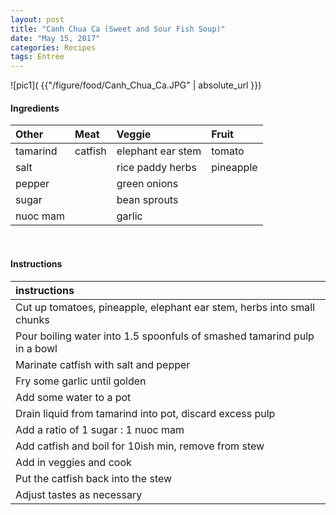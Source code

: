 ```yaml
---
layout: post
title: "Canh Chua Ca (Sweet and Sour Fish Soup)"
date: "May 15, 2017"
categories: Recipes
tags: Entree
---
```




![pic1]( {{"/figure/food/Canh_Chua_Ca.JPG" | absolute_url }})




#### Ingredients

<table class = "presenttab">
 <thead>
  <tr>
   <th style="text-align:left;"> Other </th>
   <th style="text-align:left;"> Meat </th>
   <th style="text-align:left;"> Veggie </th>
   <th style="text-align:left;"> Fruit </th>
  </tr>
 </thead>
<tbody>
  <tr>
   <td style="text-align:left;"> tamarind </td>
   <td style="text-align:left;"> catfish </td>
   <td style="text-align:left;"> elephant ear stem </td>
   <td style="text-align:left;"> tomato </td>
  </tr>
  <tr>
   <td style="text-align:left;"> salt </td>
   <td style="text-align:left;">  </td>
   <td style="text-align:left;"> rice paddy herbs </td>
   <td style="text-align:left;"> pineapple </td>
  </tr>
  <tr>
   <td style="text-align:left;"> pepper </td>
   <td style="text-align:left;">  </td>
   <td style="text-align:left;"> green onions </td>
   <td style="text-align:left;">  </td>
  </tr>
  <tr>
   <td style="text-align:left;"> sugar </td>
   <td style="text-align:left;">  </td>
   <td style="text-align:left;"> bean sprouts </td>
   <td style="text-align:left;">  </td>
  </tr>
  <tr>
   <td style="text-align:left;"> nuoc mam </td>
   <td style="text-align:left;">  </td>
   <td style="text-align:left;"> garlic </td>
   <td style="text-align:left;">  </td>
  </tr>
</tbody>
</table>

<br>

#### Instructions

<table class = "presenttabnoh">
 <thead>
  <tr>
   <th style="text-align:left;"> instructions </th>
  </tr>
 </thead>
<tbody>
  <tr>
   <td style="text-align:left;"> Cut up tomatoes, pineapple, elephant ear stem, herbs into small chunks </td>
  </tr>
  <tr>
   <td style="text-align:left;"> Pour boiling water into 1.5 spoonfuls of smashed tamarind pulp in a bowl </td>
  </tr>
  <tr>
   <td style="text-align:left;"> Marinate catfish with salt and pepper </td>
  </tr>
  <tr>
   <td style="text-align:left;"> Fry some garlic until golden </td>
  </tr>
  <tr>
   <td style="text-align:left;"> Add some water to a pot </td>
  </tr>
  <tr>
   <td style="text-align:left;"> Drain liquid from tamarind into pot, discard excess pulp </td>
  </tr>
  <tr>
   <td style="text-align:left;"> Add a ratio of 1 sugar : 1 nuoc mam </td>
  </tr>
  <tr>
   <td style="text-align:left;"> Add catfish and boil for 10ish min, remove from stew </td>
  </tr>
  <tr>
   <td style="text-align:left;"> Add in veggies and cook </td>
  </tr>
  <tr>
   <td style="text-align:left;"> Put the catfish back into the stew </td>
  </tr>
  <tr>
   <td style="text-align:left;"> Adjust tastes as necessary </td>
  </tr>
</tbody>
</table>

